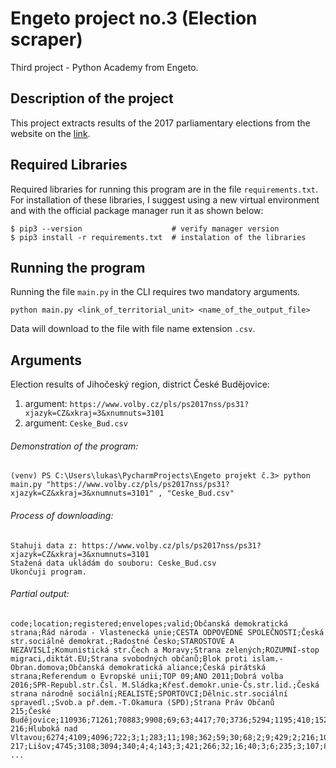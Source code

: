 # Engeto project no.3 (Election scraper)
Third project - Python Academy from Engeto.

## Description of the project
This project extracts results of the 2017 parliamentary elections from the website on the [link](https://www.volby.cz/pls/ps2017nss/ps3?xjazyk=CZ).

## Required Libraries
Required libraries for running this program are in the file `requirements.txt`. 
For installation of these libraries, I suggest using a new virtual environment and with the official package manager run it as shown below:
```
$ pip3 --version                    # verify manager version 
$ pip3 install -r requirements.txt  # instalation of the libraries
```

## Running the program
Running the file `main.py` in the CLI requires two mandatory arguments.
```
python main.py <link_of_territorial_unit> <name_of_the_output_file>
```
Data will download to the file with file name extension `.csv`.

## Arguments
Election results of Jihočeský region, district České Budějovice:

1. argument:  `https://www.volby.cz/pls/ps2017nss/ps31?xjazyk=CZ&xkraj=3&xnumnuts=3101`
2. argument:  `Ceske_Bud.csv`

###### Demonstration of the program:
```
(venv) PS C:\Users\lukas\PycharmProjects\Engeto projekt č.3> python main.py "https://www.volby.cz/pls/ps2017nss/ps31?xjazyk=CZ&xkraj=3&xnumnuts=3101" , "Ceske_Bud.csv"
```

###### Process of downloading:
```
Stahuji data z: https://www.volby.cz/pls/ps2017nss/ps31?xjazyk=CZ&xkraj=3&xnumnuts=3101
Stažená data ukládám do souboru: Ceske_Bud.csv
Ukončuji program.
```

###### Partial output:
```
code;location;registered;envelopes;valid;Občanská demokratická strana;Řád národa - Vlastenecká unie;CESTA ODPOVĚDNÉ SPOLEČNOSTI;Česká str.sociálně demokrat.;Radostné Česko;STAROSTOVÉ A NEZÁVISLÍ;Komunistická str.Čech a Moravy;Strana zelených;ROZUMNÍ-stop migraci,diktát.EU;Strana svobodných občanů;Blok proti islam.-Obran.domova;Občanská demokratická aliance;Česká pirátská strana;Referendum o Evropské unii;TOP 09;ANO 2011;Dobrá volba 2016;SPR-Republ.str.Čsl. M.Sládka;Křesť.demokr.unie-Čs.str.lid.;Česká strana národně sociální;REALISTÉ;SPORTOVCI;Dělnic.str.sociální spravedl.;Svob.a př.dem.-T.Okamura (SPD);Strana Práv Občanů
215;České Budějovice;110936;71261;70883;9908;69;63;4417;70;3736;5294;1195;410;1526;55;156;7601;57;4675;19528;64;106;3525;81;1202;172;122;6616;235
216;Hluboká nad Vltavou;6274;4109;4096;722;3;1;283;11;198;362;59;30;68;2;9;429;2;216;1033;2;8;210;2;50;14;13;360;9
217;Lišov;4745;3108;3094;340;4;4;143;3;421;266;32;16;40;3;6;235;3;107;827;1;6;202;2;37;13;4;376;3
...
```
